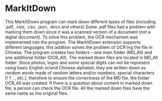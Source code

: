# MarkItDown
This MarkItDown program can mark down different types of files (including .pdf, .xsls, .csv, .json, .docx and others)
Some .pdf files had a problem with marking them down since it was a scanned version of a document (not a digital document). To solve this problem, the OCR mechanism was implemented into the program. 
The MarkItDown extension supports different languages, this addition solves the problem of OCR’ing the file in Chinese. The program creates two folders – one main folder (MD_All) and one additional folder (OCR_All). The marked down files are located in MD_All folder. Since photos, logos and some special digits can not be represent using basic English or/and Chinese alphabet, they are written down as random words made of random letters and/or numbers, special characters (! ? . , etc.), therefore to ensure the correctness of the MD file, the folder OCR_All was created. If there is a question about content in marked down file, a person can check the OCR file. All the marked down files have the same name as the original files. 

